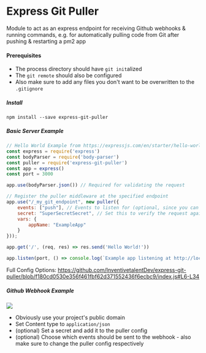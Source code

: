 # Express Git Puller

Module to act as an express endpoint for receiving Github webhooks & running commands, e.g. for automatically pulling code from Git after pushing & restarting a pm2 app

#### Prerequisites
* The process directory should have `git init`alized
* The `git remote` should also be configured
* Also make sure to add any files you don't want to be overwritten to the `.gitignore`

##### Install
```shell script
npm install --save express-git-puller
```

##### Basic Server Example
```js
// Hello World Example from https://expressjs.com/en/starter/hello-world.html
const express = require('express')
const bodyParser = require('body-parser')
const puller = require('express-git-puller')
const app = express()
const port = 3000

app.use(bodyParser.json()) // Required for validating the request

// Register the puller middleware at the specified endpoint
app.use("/_my_git_endpoint", new puller({
    events: ["push"], // Events to listen for (optional, since you can select them on Github as well - set to * to handle all events)
    secret: "SuperSecretSecret", // Set this to verify the request against the secret provided to github
    vars: {
        appName: "ExampleApp"
    }
}));

app.get('/', (req, res) => res.send('Hello World!'))

app.listen(port, () => console.log(`Example app listening at http://localhost:${port}`))
```

Full Config Options:
https://github.com/InventivetalentDev/express-git-puller/blob/f180cd0530e356f461fbf62d371552436f6ecbc9/index.js#L6-L34

##### Github Webhook Example
![](https://yeleha.co/2WjQdIb)
* Obviously use your project's public domain
* Set Content type to `application/json`
* (optional) Set a secret and add it to the puller config
* (optional) Choose which events should be sent to the webhook - also make sure to change the puller config respectively
